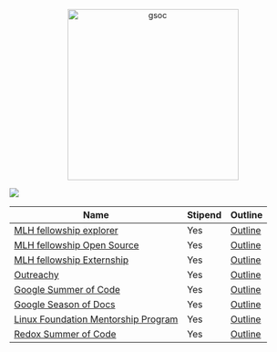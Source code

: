 <p align="center">
  <img src="https://developers.google.com/open-source/gsoc/resources/downloads/GSoC-icon.svg" width="300" height="300" alt="gsoc">
</p>

![](https://img.shields.io/badge/-Open--source%20internship%20program's-blue)



| Name                                    | Stipend |Outline           |
|-----------------------------------------|-------------|-----------------|
| [MLH fellowship explorer](https://fellowship.mlh.io/programs/explorer) | Yes | [Outline](https://fellowship.mlh.io/programs/explorer) |
| [MLH fellowship Open Source](https://fellowship.mlh.io/programs/open-source) | Yes | [Outline](https://fellowship.mlh.io/programs/open-source) |
| [MLH fellowship Externship](https://fellowship.mlh.io/programs/externship) | Yes | [Outline](https://fellowship.mlh.io/programs/externship) |
| [Outreachy](https://www.outreachy.org/) | Yes | [Outline](https://www.outreachy.org/docs/applicant/#outreachy-schedule) |
| [Google Summer of Code](https://summerofcode.withgoogle.com/) | Yes | [Outline](https://summerofcode.withgoogle.com/how-it-works/) |
| [Google Season of Docs](https://developers.google.com/season-of-docs) | Yes | [Outline](https://developers.google.com/season-of-docs/docs/timeline) |
| [Linux Foundation Mentorship Program ](https://wiki.lfnetworking.org/display/LN/LFN+Mentorship+Program) | Yes | [Outline](https://wiki.lfnetworking.org/display/LN/LFN+Mentorship+Program#LFNMentorshipProgram-SummerPT(Part-Time)MenteeSchedule) |
| [Redox Summer of Code](https://www.redox-os.org/rsoc/) | Yes | [Outline](https://www.redox-os.org/rsoc/) |

